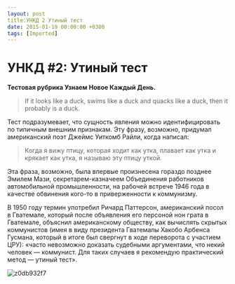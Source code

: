 ```yaml
---
layout: post
title:УНКД 2 Утиный тест
date: 2015-01-19 00:00:00 +0300
tags: [Imported]
---
```

# УНКД #2: Утиный тест

**Тестовая рубрика Узнаем Новое Каждый День.**

> If it looks like a duck, swims like a duck and quacks like a duck, then it probably is a duck.

Тест подразумевает, что сущность явления можно идентифицировать по типичным внешним признакам.
Эту фразу, возможно, придумал американский поэт Джеймс Уиткомб Райли, когда написал:

> Когда я вижу птицу, которая ходит как утка, плавает как утка и крякает как утка, я называю эту птицу уткой.

Эта фраза, возможно, была впервые произнесена гораздо позднее Эмилем Мази, секретарем-казначеем Объединения работников автомобильной промышленности, на рабочей встрече 1946 года в качестве обвинения кого-то в приверженности к коммунизму.

В 1950 году термин употребил Ричард Паттерсон, американский посол в Гватемале, который после объявления его персоной нон грата в Гватемале, объяснил американскому обществу, как вычислять скрытых коммунистов (имея в виду президента Гватемалы Хакобо Арбенса Гусмана, который в итоге был свергнут в ходе переворота с участием ЦРУ): «часто невозможно доказать судебными аргументами, что некий человек — коммунист. Для таких случаев я рекомендую практический метод — утиный тест».

![z0db932f7](https://vlaim.s3.amazonaws.com/uploads/2015/01/z0db932f7-300x225.jpg)